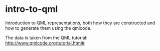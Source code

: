 # intro-to-qml
Introduction to QML representations, both how they are constructed and how to generate them using the qmlcode.

The data is taken from the QML tutorial:
http://www.qmlcode.org/tutorial.html#
